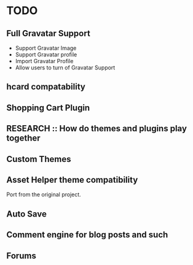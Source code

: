 # TODO

## Full Gravatar Support
* Support Gravatar Image
* Support Gravatar profile
* Import Gravatar Profile
* Allow users to turn of Gravatar Support

## hcard compatability

## Shopping Cart Plugin

## RESEARCH :: How do themes and plugins play together

## Custom Themes

## Asset Helper theme compatibility

Port from the original project.

## Auto Save

## Comment engine for blog posts and such

## Forums

